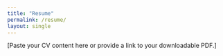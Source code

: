 ```yaml
---
title: "Resume"
permalink: /resume/
layout: single
---
```

[Paste your CV content here or provide a link to your downloadable PDF.]